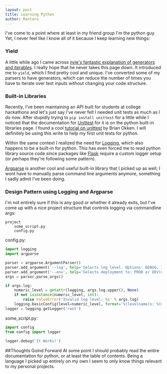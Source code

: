 ```yaml
---
layout: post
title: Learning Python
author: Rentaro
---
```


I've come to a point where at least in my friend group I'm the python guy. Yet, I never feel like I know all of it because I keep learning new things:

### Yield
A little while ago I came across [nvie's fantastic explanation of generators and iterables](http://nvie.com/posts/iterators-vs-generators/). I really hope that he never takes this page down. It introduced me to `yield`, which I find pretty cool and unique. I've converted some of my parsers to have generators, which can reduce the number of times you have to iterate over text inputs without changing your code structure.

### Built-in Libraries
Recently, I've been maintaining an API built for students at college hackathons and let's just say I've never felt I needed unit tests as much as I do now. After stupidly trying to `pip install unittest` for a little while I noticed that the documentation for [Unittest](https://docs.python.org/3.4/library/unittest.html) for it is on the python built-in libraries page. I found a cool [tutorial on unittest](http://pythontesting.net/framework/unittest/unittest-introduction/) by Brian Okken. I will definitely be using this write to help my first unit tests for python.

Within the same context I realized the need for [Logging](https://docs.python.org/3.4/library/logging.html), which also happens to be a built-in for python. This has even forced me to read python library source code since packages like [Flask](http://flask.pocoo.org/) require a custom logger setup (or perhaps they're following some pattern).

[Argparse](https://docs.python.org/3.4/library/argparse.html#module-argparse) is another cool and useful built-in library that I picked up as well; I wont have to manually parse command line arguments anymore, something I sadly admit I've been doing.

### Design Pattern using Logging and Argparse
I'm not entirely sure if this is any good or whether it already exits, but I've come up with a nice project structure that controls logging via commandline args:

~~~
project
    some_script.py
    config.py
~~~

config.py:

~~~ python
import logging
import argparse

parser = argparse.ArgumentParser()
parser.add_argument('--log', help='Selects log level. Options: DEBUG, INFO, WARNING, ERROR, CRITICAL')
parser.add_argument('--env', help='Selects deployment to: PROD or DEV(default)')
args = parser.parse_args()

if args.log:
	numeric_level = getattr(logging, args.log.upper(), None)
	if not isinstance(numeric_level, int):
	    raise ValueError('Invalid log level: %s' % args.log)
	logging.basicConfig(level=numeric_level, format='%(levelname)s: %(message)s')
logger = logging.getLogger('root')

~~~ 
some_script.py:

```python
import config
from config import logger
  
logger.debug('It Works!')
```

##Thoughts Goind Forward
At some point I should probably read the entire documentation for python, or at least the table of contents. Being a language I picked up entirely on my own I seem to only know things relevant to my personal projects.
